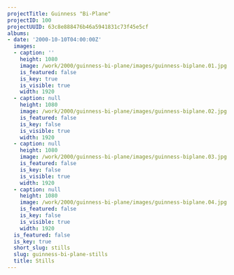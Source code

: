 ```yaml
---
projectTitle: Guinness "Bi-Plane"
projectID: 100
projectUUID: 63c8e888476b46a5941831c73f45e5cf
albums:
- date: '2000-10-10T04:00:00Z'
  images:
  - caption: ''
    height: 1080
    image: /work/2000/guinness-bi-plane/images/guinness-biplane.01.jpg
    is_featured: false
    is_key: true
    is_visible: true
    width: 1920
  - caption: null
    height: 1080
    image: /work/2000/guinness-bi-plane/images/guinness-biplane.02.jpg
    is_featured: false
    is_key: false
    is_visible: true
    width: 1920
  - caption: null
    height: 1080
    image: /work/2000/guinness-bi-plane/images/guinness-biplane.03.jpg
    is_featured: false
    is_key: false
    is_visible: true
    width: 1920
  - caption: null
    height: 1080
    image: /work/2000/guinness-bi-plane/images/guinness-biplane.04.jpg
    is_featured: false
    is_key: false
    is_visible: true
    width: 1920
  is_featured: false
  is_key: true
  short_slug: stills
  slug: guinness-bi-plane-stills
  title: Stills
---
```

